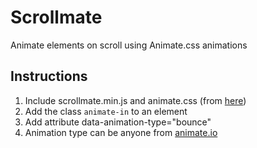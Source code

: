 Scrollmate
=================

Animate elements on scroll using Animate.css animations

## Instructions

1. Include scrollmate.min.js and animate.css (from [here](https://github.com/daneden/animate.css))
2. Add the class `animate-in` to an element
3. Add attribute data-animation-type="bounce"
4. Animation type can be anyone from [animate.io](http://daneden.github.io/animate.css/)
